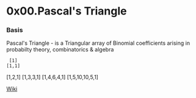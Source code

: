 # 0x00.Pascal's Triangle

### Basis
Pascal's Triangle - is a Triangular array of Binomial coefficients arising in probabilty theory, combinatorics & algebra

     [1]
    [1,1]
   [1,2,1]
  [1,3,3,1]
 [1,4,6,4,1]
[1,5,10,10,5,1]

[Wiki](https://en.wikipedia.org//wiki/Pascal's_triangle)
